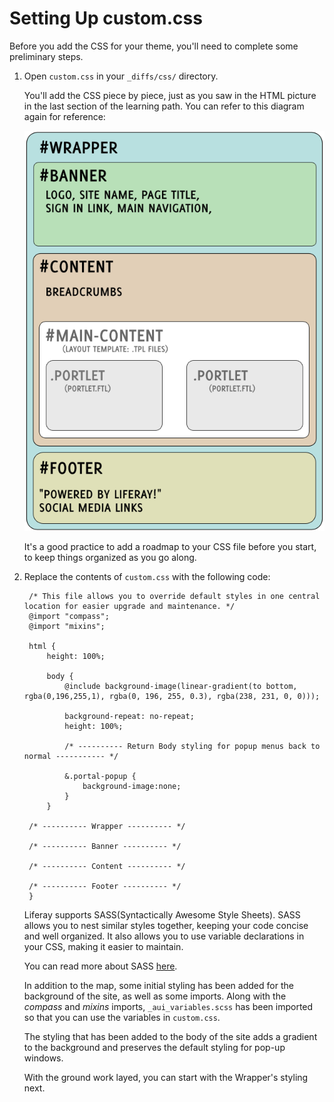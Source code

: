 # Setting Up custom.css 

Before you add the CSS for your theme, you'll need to complete some preliminary
steps.

1. Open `custom.css` in your `_diffs/css/` directory.

    You'll add the CSS piece by piece, just as you saw in the HTML picture
    in the last section of the learning path. You can refer to this diagram 
    again for reference:
    
    ![Figure 1: The HTML is broken up into sections.](../../images/html-diagram.png)

    It's a good practice to add a roadmap to your CSS file before you start, to
    keep things organized as you go along.
    
2. Replace the contents of `custom.css` with the following code:

        /* This file allows you to override default styles in one central location for easier upgrade and maintenance. */
        @import "compass";
        @import "mixins";

        html {
            height: 100%;

            body {
                @include background-image(linear-gradient(to bottom, rgba(0,196,255,1), rgba(0, 196, 255, 0.3), rgba(238, 231, 0, 0)));

                background-repeat: no-repeat;
                height: 100%;

                /* ---------- Return Body styling for popup menus back to normal ----------- */

                &.portal-popup {
                    background-image:none;
                }
            }

        /* ---------- Wrapper ---------- */

        /* ---------- Banner ---------- */

        /* ---------- Content ---------- */

        /* ---------- Footer ---------- */
        }
   
    Liferay supports SASS(Syntactically Awesome Style Sheets). SASS allows 
    you to nest similar styles together, keeping your code concise and well 
    organized. It also allows you to use variable declarations in your CSS, 
    making it easier to maintain. 
    
    You can read more about SASS [here](http://sass-lang.com/guide).
    
    In addition to the map, some initial styling has been added for the 
    background of the site, as well as some imports. Along with the *compass* 
    and *mixins* imports, `_aui_variables.scss` has been imported so that you
    can use the variables in `custom.css`.
    
    The styling that has been added to the body of the site adds a gradient to 
    the background and preserves the default styling for pop-up windows.
    
    With the ground work layed, you can start with the Wrapper's styling next.